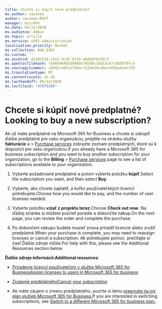 ```yaml
---
title: Chcete si kúpiť nové predplatné?
ms.author: cmcatee
author: cmcatee-MSFT
manager: mnirkhe
ms.date: 04/21/2020
ms.audience: Admin
ms.topic: article
ms.service: o365-administration
localization_priority: Normal
ms.collection: Adm_O365
ms.custom: ''
ms.assetid: d2a9331d-12e3-4c35-b216-4bdddf6c92c3
ms.openlocfilehash: 7ad6b96485d098be76b98c1bb53c67c885978fce
ms.sourcegitcommit: c6692ce0fa1358ec3529e59ca0ecdfdea4cdc759
ms.translationtype: MT
ms.contentlocale: sk-SK
ms.lasthandoff: 09/14/2020
ms.locfileid: "47675205"
---
```

# <a name="looking-to-buy-a-new-subscription"></a><span data-ttu-id="bd520-102">Chcete si kúpiť nové predplatné?</span><span class="sxs-lookup"><span data-stu-id="bd520-102">Looking to buy a new subscription?</span></span>

<span data-ttu-id="bd520-103">Ak už máte predplatné na Microsoft 365 for Business a chcete si zakúpiť ďalšie predplatné pre vašu organizáciu, prejdite na stránku služby **fakturácie** a \> [Purchase services](https://go.microsoft.com/fwlink/p/?linkid=868433) zobrazte zoznam predplatných, ktoré sú k dispozícii pre vašu organizáciu.</span><span class="sxs-lookup"><span data-stu-id="bd520-103">If you already have a Microsoft 365 for business subscription and you want to buy another subscription for your organization, go to the **Billing** \> [Purchase services](https://go.microsoft.com/fwlink/p/?linkid=868433) page to see a list of subscriptions available to your organization.</span></span>
 
1. <span data-ttu-id="bd520-104">Vyberte požadované predplatné a potom vyberte položku **kúpiť**.</span><span class="sxs-lookup"><span data-stu-id="bd520-104">Select the subscription you want, and then select **Buy**.</span></span>

2. <span data-ttu-id="bd520-105">Vyberte, ako chcete zaplatiť, a koľko používateľských licencií potrebujete.</span><span class="sxs-lookup"><span data-stu-id="bd520-105">Choose how you would like to pay, and the number of user licenses needed.</span></span>

3. <span data-ttu-id="bd520-106">Vyberte položku **vziať z projektu teraz**.</span><span class="sxs-lookup"><span data-stu-id="bd520-106">Choose **Check out now**.</span></span> <span data-ttu-id="bd520-107">Na ďalšej stránke si môžete pozrieť poradie a dokončite nákup.</span><span class="sxs-lookup"><span data-stu-id="bd520-107">On the next page, you can review the order and complete the purchase.</span></span>

4. <span data-ttu-id="bd520-108">Po dokončení nákupu budete musieť znova priradiť licencie alebo zrušiť predplatné.</span><span class="sxs-lookup"><span data-stu-id="bd520-108">When your purchase is complete, you may need to reassign licenses or cancel a subscription.</span></span> <span data-ttu-id="bd520-109">Ak potrebujete pomoc, prečítajte si časť Ďalšie zdroje nižšie.</span><span class="sxs-lookup"><span data-stu-id="bd520-109">For help with this, please see the Additional Resources section below.</span></span>

 <span data-ttu-id="bd520-110">**Ďalšie zdroje informácií:**</span><span class="sxs-lookup"><span data-stu-id="bd520-110">**Additional resources:**</span></span>
  
- [<span data-ttu-id="bd520-111">Priradenie licencií používateľom v službe Microsoft 365 for Business</span><span class="sxs-lookup"><span data-stu-id="bd520-111">Assign licenses to users in Microsoft 365 for business</span></span>](https://docs.microsoft.com/microsoft-365/admin/add-users/add-users)
    
- [<span data-ttu-id="bd520-112">Zrušenie predplatného</span><span class="sxs-lookup"><span data-stu-id="bd520-112">Cancel your subscription</span></span>](https://docs.microsoft.com/microsoft-365/commerce/subscriptions/cancel-your-subscription)
    
- <span data-ttu-id="bd520-113">Ak máte záujem o zmenu predplatného, pozrite si tému [prepnutie na iný plán služieb Microsoft 365 for Business.](https://docs.microsoft.com/microsoft-365/commerce/subscriptions/switch-to-a-different-plan)</span><span class="sxs-lookup"><span data-stu-id="bd520-113">If you are interested in switching subscriptions, see [Switch to a different Microsoft 365 for business plan.](https://docs.microsoft.com/microsoft-365/commerce/subscriptions/switch-to-a-different-plan)</span></span>